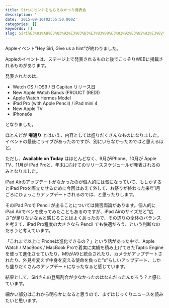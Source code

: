 ```yaml
---
title: Siriにヒントをもらえなかった発表会
description: ''
date: '2015-09-10T02:55:50.000Z'
categories: []
keywords: []
slug: Siri%E3%81%AB%E3%83%92%E3%83%B3%E3%83%88%E3%82%92%E3%82%82%E3%82%89%E3%81%88%E3%81%AA%E3%81%8B%E3%81%A3%E3%81%9F%E7%99%BA%E8%A1%A8%E4%BC%9A
---
```

Appleイベント”Hey Siri, Give us a hint”が終わりました。

Appleのイベントは、ステージ上で発表されるものと後でこっそりWEBに掲載されるものがあります。

発表されたのは、

*   Watch OS / iOS9 / El Capitan リリース日
*   New Apple Watch Bands (PROUCT (RED))
*   Apple Watch Hermes Model
*   iPad Pro (with Apple Pencil) / iPad mini 4
*   New Apple TV
*   iPhone6s

となりました。

ほとんどが **噂通り** とはいえ、内容としては盛りだくさんなものになりました。イベントの最後にライブがあったのですが、別にいらなかったのではと思えるほど。

ただし、**Available on Today** はほとんどなく、9月がiPhone、10月が Apple TV、11月が iPad Proと、年末に向けてのリリーススケジュールが発表されるのみとなりました。

iPad Airのアップデートがなかったのが個人的には気になっていて、もしかするとiPad Proを際立たせるために今回はあえて外して、お祭りが終わった来年1月ごろにひょっこりアップデートされるのでは、と思ったりします。

そのiPad Proで Pencil が出ることについては賛否両論があります。個人的にiPad Airでペンを使ってみたこともあるのですが、iPad Airのサイズだと”広さ”が足りないなぁと感じることはよくあったので、その辺りの全体のバランスを考えて、iPad Pro程度の大きさなら Pencil でも快適だろう、という判断なのだろうと考えています。

「これまで以上にiPhoneは進化できるの？」という話があった中で、Apple Watch / MacBook / MacBook Proで着実に実績を積み上げてきたTaptic Engineを使って進化させていたり、M9がA9と統合されたり、カメラがアップデートされたり、外見を変えず中身を変える使命を負った”s”らしいアップデート、しかも盛りだくさんのアップデートになったなぁと感じています。

結果として、Siriさんの登場割合が少なかったのはなんだったんだろう？と感じています。

細かい部分はこれから明らかになると思うので、まずはじっくりニュースを読みたいと思います。